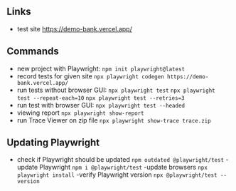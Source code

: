 ## Links

- test site
  https://demo-bank.vercel.app/

## Commands

- new project with Playwright:
  `npm init playwright@latest`
- record tests for given site
  `npx playwright codegen https://demo-bank.vercel.app/`
- run tests without browser GUI:
  `npx playwright test`
  `npx playwright test --repeat-each=10`
  `npx playwright test --retries=3`
- run test with browser GUI:
  `npx playwright test --headed`
- viewing report
  `npx playwright show-report`
- run Trace Viewer on zip file
  `npx playwright show-trace trace.zip`

## Updating Playwright

- check if Playwright should be updated
  `npm outdated @playwright/test`
  -update Playwright
  `npm i @playwright/test`
  -update browsers
  `npx playwright install`
  -verify Playwright version
  `npx @playwright/test --version`